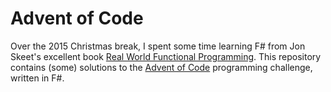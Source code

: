 # Advent of Code

Over the 2015 Christmas break, I spent some time learning F# from Jon Skeet's excellent book [Real World Functional Programming](https://www.manning.com/books/real-world-functional-programming). This repository contains (some) solutions to the [Advent of Code](http://adventofcode.com/) programming challenge, written in F#.